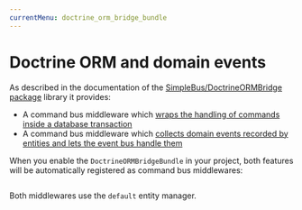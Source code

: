 ```yaml
---
currentMenu: doctrine_orm_bridge_bundle
---
```


# Doctrine ORM and domain events

As described in the documentation of the [SimpleBus/DoctrineORMBridge
package](https://github.com/SimpleBus/DoctrineORMBridge) library it provides:

- A command bus middleware which [wraps the handling of commands inside a database
transaction](http://simplebus.github.io/DoctrineORMBridge/doc/transactions.md)
- A command bus middleware which [collects domain events recorded by entities and lets the event bus handle
them](http://simplebus.github.io/DoctrineORMBridge/doc/domain_events.md)

When you enable the `DoctrineORMBridgeBundle` in your project, both features will be automatically registered as
command bus middlewares:

```php

```

Both middlewares use the `default` entity manager.
